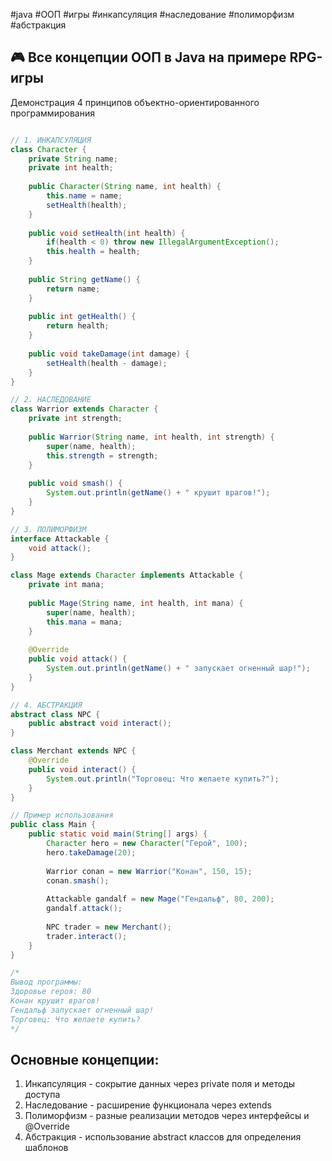 #java #ООП #игры #инкапсуляция #наследование #полиморфизм #абстракция
## 🎮 Все концепции ООП в Java на примере RPG-игры
Демонстрация 4 принципов объектно-ориентированного программирования

```java

// 1. ИНКАПСУЛЯЦИЯ
class Character {
    private String name;
    private int health;
    
    public Character(String name, int health) {
        this.name = name;
        setHealth(health);
    }
    
    public void setHealth(int health) {
        if(health < 0) throw new IllegalArgumentException();
        this.health = health;
    }
    
    public String getName() { 
        return name; 
    }
    
    public int getHealth() { 
        return health; 
    }
    
    public void takeDamage(int damage) {
        setHealth(health - damage);
    }
}

// 2. НАСЛЕДОВАНИЕ
class Warrior extends Character {
    private int strength;
    
    public Warrior(String name, int health, int strength) {
        super(name, health);
        this.strength = strength;
    }
    
    public void smash() {
        System.out.println(getName() + " крушит врагов!");
    }
}

// 3. ПОЛИМОРФИЗМ
interface Attackable {
    void attack();
}

class Mage extends Character implements Attackable {
    private int mana;
    
    public Mage(String name, int health, int mana) {
        super(name, health);
        this.mana = mana;
    }
    
    @Override
    public void attack() {
        System.out.println(getName() + " запускает огненный шар!");
    }
}

// 4. АБСТРАКЦИЯ
abstract class NPC {
    public abstract void interact();
}

class Merchant extends NPC {
    @Override
    public void interact() {
        System.out.println("Торговец: Что желаете купить?");
    }
}

// Пример использования
public class Main {
    public static void main(String[] args) {
        Character hero = new Character("Герой", 100);
        hero.takeDamage(20);
        
        Warrior conan = new Warrior("Конан", 150, 15);
        conan.smash();
        
        Attackable gandalf = new Mage("Гендальф", 80, 200);
        gandalf.attack();
        
        NPC trader = new Merchant();
        trader.interact();
    }
}

/*
Вывод программы:
Здоровье героя: 80
Конан крушит врагов!
Гендальф запускает огненный шар!
Торговец: Что желаете купить?
*/

```

## Основные концепции:
1. Инкапсуляция - сокрытие данных через private поля и методы доступа
2. Наследование - расширение функционала через extends
3. Полиморфизм - разные реализации методов через интерфейсы и @Override
4. Абстракция - использование abstract классов для определения шаблонов